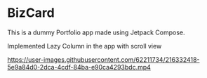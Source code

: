 # BizCard

This is a dummy Portfolio app made using Jetpack Compose.

Implemented Lazy Column in the app with scroll view

https://user-images.githubusercontent.com/62211734/216332418-5e9a84d0-2dca-4cdf-84ba-e90ca4293bdc.mp4
